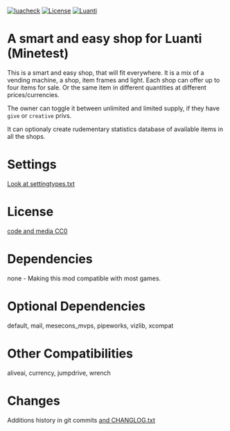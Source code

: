 [![luacheck](https://github.com/pandorabox-io/smartshop/workflows/luacheck/badge.svg)](https://github.com/pandorabox-io/smartshop/actions)
[![License](https://img.shields.io/badge/License-CC0-green.svg)](LICENSE)
[![Luanti](https://img.shields.io/badge/Luanti-5.0+-blue.svg)](https://www.luanti.org)

A smart and easy shop for Luanti (Minetest)
===========================================

This is a smart and easy shop, that will fit everywhere.
It is a mix of a vending machine, a shop, item frames and light.
Each shop can offer up to four items for sale. Or the same item
in different quantities at different prices/currencies.

The owner can toggle it between unlimited and limited supply,
if they have `give` or `creative` privs.

It can optionaly create rudementary statistics database of available
items in all the shops.

# Settings
[Look at settingtypes.txt](settingtypes.txt)

# License
[code and media CC0](LICENSE)

# Dependencies
none - Making this mod compatible with most games.

# Optional Dependencies
default, mail, mesecons_mvps, pipeworks, vizlib, xcompat

# Other Compatibilities
aliveai, currency, jumpdrive, wrench

# Changes
Additions history in git commits [and CHANGLOG.txt](CHANGLOG.txt)

